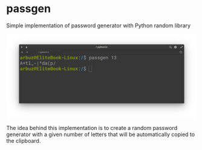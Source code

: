 # passgen
Simple implementation of password generator with Python random library

![Alt text](/readme_screen.png?raw=true "Optional Title")

The idea behind this implementation is to create a random password generator with a given number of letters that will be automatically copied to the clipboard.
